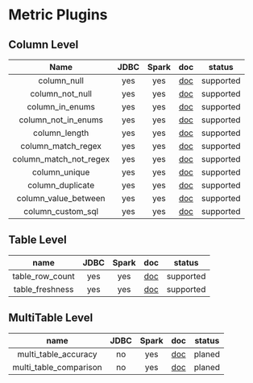 # Metric Plugins
## Column Level

|          Name           | JDBC | Spark |               doc                | status|
|:-----------------------:|:----:|:-----:|:--------------------------------:|:----:|
|       column_null       | yes  |  yes  |      [doc](column_null.md)       |supported|
|     column_not_null     | yes  |  yes  |    [doc](column_not_null.md)     |supported|
|     column_in_enums     | yes  |  yes  |    [doc](column_in_enums.md)     |supported|
|   column_not_in_enums   | yes  |  yes  |  [doc](column_not_in_enums.md)   |supported|
|      column_length      | yes  |  yes  |     [doc](column_length.md)      |supported|
|   column_match_regex	   | yes  |  yes  |   [doc](column_match_regex.md)   |supported| 
| column_match_not_regex	 | yes  |  yes  | [doc](column_match_not_regex.md) |supported| 
|     column_unique	      | yes  |  yes  |     [doc](column_unique.md)      | supported|
|    column_duplicate	    | yes  |  yes  |    [doc](column_duplicate.md)    |supported| 
|  column_value_between	  | yes  |  yes  |  [doc](column_value_between.md)  | supported|
|    column_custom_sql    | yes  |  yes  |   [doc](column_custom_sql.md)    |supported|

## Table Level

|       name       | JDBC | Spark |            doc            | status|
|:----------------:|:----:|:-----:|:-------------------------:|:----:|
| table_row_count	 | yes  |  yes  | [doc](table_row_count.md) | supported|
| table_freshness  | yes  |  yes  | [doc](table_freshness.md) | supported|

## MultiTable Level
|       name       | JDBC | Spark |            doc            | status|
|:----------------:|:------:|:-------:|:------------------------:|:-------:|
| multi_table_accuracy	 |  no   |   yes   | [doc](multi_table_accuracy.md) | planed|
| multi_table_comparison  |  no   |   yes   | [doc](multi_table_comparison.md) | planed|

